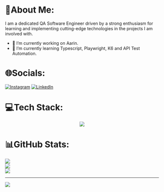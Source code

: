 # 💫About Me:
I am a dedicated QA Software Engineer driven by a strong enthusiasm for learning and implementing cutting-edge technologies in the projects I am involved with.

- 🔭 I’m currently working on Aarin.
- 🌱 I’m currently learning Typescript, Playwright, K6 and API Test Automation.

# 🌐Socials:
[![Instagram](https://img.shields.io/badge/Instagram-%23E4405F.svg?logo=Instagram&logoColor=white)](https://www.instagram.com/brunofurquim/) [![LinkedIn](https://img.shields.io/badge/LinkedIn-%230077B5.svg?logo=linkedin&logoColor=white)](https://www.linkedin.com/in/bruno-furquim/) 

# 💻Tech Stack:
<p align="center">
  <a href="https://skillicons.dev">
    <img src="https://skillicons.dev/icons?i=aws,dynamodb,ruby,cypress,selenium,gherkin,postman,js,nodejs,ts,jenkins,grafana" />
  </a>
</p>

# 📊GitHub Stats:

<a href="https://github.com/anuraghazra/convoychat">
  <img align="center" src="https://github-readme-stats.vercel.app/api/top-langs/?username=bruno-furquim&theme=radical&hide_border=false&include_all_commits=false&count_private=false&layout=compact" />
</a></br>

<a href="https://github-readme-stats.vercel.app/api/pin/?username=anuraghazra&repo=github-readme-stats">
  <img align="center" src="https://github-readme-stats.vercel.app/api?username=bruno-furquim&theme=radical&hide_border=false&include_all_commits=false&count_private=false" />
</a></br>


<a href="https://github-readme-streak-stats.herokuapp.com/?user=bruno-furquim&theme=radical&hide_border=false">
  <img align="center" src="https://github-readme-streak-stats.herokuapp.com/?user=bruno-furquim&theme=radical&hide_border=false" />
</a></br>




---
[![](https://visitcount.itsvg.in/api?id=bruno-furquim&icon=0&color=0)](https://visitcount.itsvg.in)

